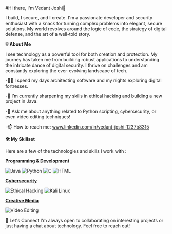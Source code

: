 #Hi there, I'm Vedant Joshi👋

I build, I secure, and I create.
I'm a passionate developer and security enthusiast with a knack for turning complex problems into elegant, secure solutions. My world revolves around the logic of code, the strategy of digital defense, and the art of a well-told story.

**💡 About Me**

I see technology as a powerful tool for both creation and protection. My journey has taken me from building robust applications to understanding the intricate dance of digital security. I thrive on challenges and am constantly exploring the ever-evolving landscape of tech.

 -👨‍💻 I spend my days architecting software and my nights exploring digital fortresses.

 -🔭 I’m currently sharpening my skills in ethical hacking and building a new project in Java.

 -💬 Ask me about anything related to Python scripting, cybersecurity, or even video editing techniques!

 -📫 How to reach me: www.linkedin.com/in/vedant-joshi-1237b8315

**🛠️ My Skillset**

Here are a few of the technologies and skills I work with :

<u>**Programming & Development**</u>

<p>
<img src="https://img.shields.io/badge/Java-ED8B00?style=flat-square&logo=openjdk&logoColor=white" alt="Java"/>
<img src="https://img.shields.io/badge/Python-3776AB?style=flat-square&logo=python&logoColor=white" alt="Python"/>
<img src="https://img.shields.io/badge/C-A8B9CC?style=flat-square&logo=c&logoColor=black" alt="C"/>
<img src="https://img.shields.io/badge/HTML5-E34F26?style=flat-square&logo=html5&logoColor=white" alt="HTML"/>
</p>

<u>**Cybersecurity**</u>

<p>
<img src="https://img.shields.io/badge/Ethical_Hacking-000000?style=flat-square&logo=hackthebox&logoColor=white" alt="Ethical Hacking"/>
<img src="https://img.shields.io/badge/Kali_Linux-557C94?style=flat-square&logo=kalilinux&logoColor=white" alt="Kali Linux"/>
</p>

<u>**Creative Media**</u>

<p>
<img src="https://img.shields.io/badge/Video_Editing-9B59B6?style=flat-square&logo=adobe-premiere-pro&logoColor=white" alt="Video Editing"/>
</p>

🔗 Let's Connect
I'm always open to collaborating on interesting projects or just having a chat about technology. Feel free to reach out!

<!--
You can uncomment these and add your own links!


-->
